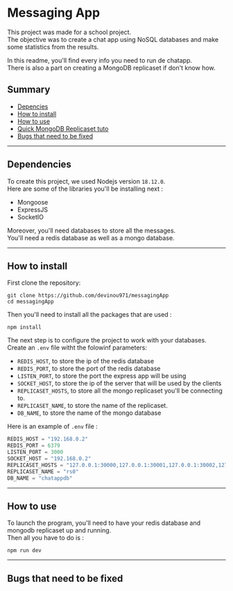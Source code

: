 # Messaging App

This project was made for a school project. \
The objective was to create a chat app using NoSQL databases and make some statistics from the results. 

In this readme, you'll find every info you need to run de chatapp. \
There is also a part on creating a MongoDB replicaset if don't know how.

## Summary 

- [Depencies](#dependencies)
- [How to install](#how-to-install)
- [How to use](#how-to-use)
- [Quick MongoDB Replicaset tuto](./replicasetTutorial.md)
- [Bugs that need to be fixed](#bugs-that-need-to-be-fixed)

---
## Dependencies

To create this project, we used Nodejs version `18.12.0`. \
Here are some of the libraries you'll be installing next : 
- Mongoose
- ExpressJS
- SocketIO

Moreover, you'll need databases to store all the messages. \
You'll need a redis database as well as a mongo database. 

---
## How to install 

First clone the repository:
```
git clone https://github.com/devinou971/messagingApp
cd messagingApp
```

Then you'll need to install all the packages that are used : 
```
npm install
```

The next step is to configure the project to work with your databases.
Create an `.env` file witht the folowinf parameters:
- `REDIS_HOST`, to store the ip of the redis database
- `REDIS_PORT`, to store the port of the redis database
- `LISTEN_PORT`, to store the port the express app will be using
- `SOCKET_HOST`, to store the ip of the server that will be used by the clients
- `REPLICASET_HOSTS`, to store all the mongo replicaset you'll be connecting to.
- `REPLICASET_NAME`, to store the name of the replicaset.
- `DB_NAME`, to store the name of the mongo database

Here is an example of `.env` file : 
```js
REDIS_HOST = "192.168.0.2"
REDIS_PORT = 6379
LISTEN_PORT = 3000
SOCKET_HOST = "192.168.0.2"
REPLICASET_HOSTS = "127.0.0.1:30000,127.0.0.1:30001,127.0.0.1:30002,127.0.0.1:30003"
REPLICASET_NAME = "rs0"
DB_NAME = "chatappdb"
```

---
## How to use

To launch the program, you'll need to have your redis database and mongodb replicaset up and running. \
Then all you have to do is : 
```
npm run dev
```

---
## Bugs that need to be fixed



